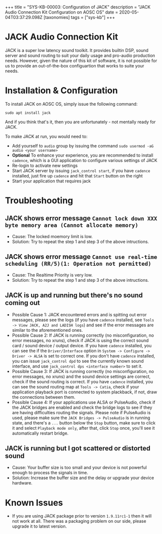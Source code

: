 +++
title = "SYS-KB-00003: Configuration of JACK"
description = "JACK Audio Connection Kit Configuration on AOSC OS"
date = 2020-05-04T03:37:29.098Z
[taxonomies]
tags = ["sys-kb"]
+++

# JACK Audio Connection Kit

JACK is a super low latency sound toolkit. It provides builtin DSP, sound server and sound routing to suit your daily usage and pro-audio production needs. However, given the nature of this kit of software, it is not possible for us to provide an out-of-the-box configuartion that works to suite your needs.

# Installation & Configuration

To install JACK on AOSC OS, simply issue the following command:

```
sudo apt install jack
```

And if you think that's it, then you are unfortunately - not mentally ready for JACK.

To make JACK at run, you would need to:

- Add yourself to `audio` group by issuing the command `sudo usermod -aG audio <your username>`
- **Optional** To enhance your experience, you are recommended to install `cadence`, which is a GUI application to configure various settings of JACK
- Re-login to activate new settings
- Start JACK server by issuing `jack_control start`, if you have `cadence` installed, just fire up `cadence` and hit that `Start` button on the right
- Start your application that requires jack

# Troubleshooting
## JACK shows error message `Cannot lock down XXX byte memory area (Cannot allocate memory)`
- Cause: The locked moemory limit is low.
- Solution: Try to repeat the step 1 and step 3 of the above intructions.

## JACK shows error message `Cannot use real-time scheduling (RR/5)(1: Operation not permitted)`
- Cause: The Realtime Priority is very low.
- Solution: Try to repeat the step 1 and step 3 of the above intructions.
 
## JACK is up and running but there's no sound coming out
- Possible Cause 1: JACK encountered errors and is spitting out error messages, please see the logs (if you have `cadence` installed, see `Tools -> View JACK, A2J and LADISH logs`) and see if the error messages are similar to the aforementioned ones.
- Possible Cause 2: If JACK is running correctly (no misconfiguration, no error messages, no xruns), check if JACK is using the correct sound card / sound device / output device. If you have `cadence` installed, you can see the if the `Driver/Interface` option in `System -> Configure -> Driver -> ALSA` is set to correct one. If you don't have `cadence` installed, you can issue `jack_control dpd` to see the currently known sound interface, and use `jack_control dps <interface number>` to set it.
- Possible Cause 3: If JACK is running correctly (no misconfiguration, no error messages, no xruns) and the sound device settings are correct, check if the sound routing is correct. If you have `cadence` installed, you can see the sound routing map at `Tools -> Catia`, check if your application playback port is connected to system plackback, if not, draw the connections between them.
- Possible Cause 4: If your applications use ALSA or PulseAudio, check if the JACK bridges are enabled and check the bridge logs to see if they are having difficulties routing the signals. Please note if PulseAudio is used, please make sure the `JACK Bridges -> PulseAudio` is in running state, and there's a `...` button below the `Stop` button, make sure to click it and select `Playback mode only`, after that, click `Stop` once, you'll see it automatically restart bridge.
 
## JACK is running but I got scattered or distorted sound
- Cause: Your buffer size is too small and your device is not powerful enough to process the signals in time.
- Solution: Increase the buffer size and the delay or upgrade your device hardware.

# Known Issues
- If you are using JACK package prior to version `1.9.11rc1-1` then it will not work at all. There was a packaging problem on our side, please upgrade it to latest version.